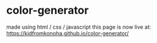 # color-generator
made using html / css / javascript
this page is now live at: https://kidfromkonoha.github.io/color-generator/
